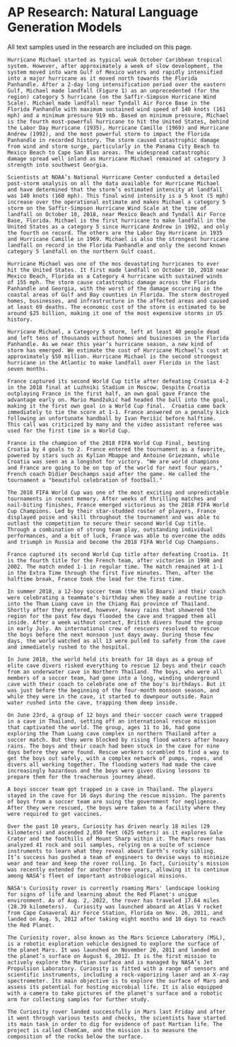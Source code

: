 # AP Research: Natural Language Generation Models

All text samples used in the research are included on this page.

`Hurricane Michael started as typical weak October Caribbean tropical system. However, after approximately a week of slow development, the system moved into warm Gulf of Mexico waters and rapidly intensified into a major hurricane as it moved north towards the Florida Panhandle. After a 2-day long intensification period over the eastern Gulf, Michael made landfall (Figure 1) as an unprecedented (for the region) category 5 hurricane (on the Saffir-Simpson Hurricane Wind Scale). Michael made landfall near Tyndall Air Force Base in the Florida Panhandle with maximum sustained wind speed of 140 knots (161 mph) and a minimum pressure 919 mb. Based on minimum pressure, Michael is the fourth most-powerful hurricane to hit the United States, behind the Labor Day Hurricane (1935), Hurricane Camille (1969) and Hurricane Andrew (1992), and the most powerful storm to impact the Florida Panhandle in recorded history. The storm caused catastrophic damage from wind and storm surge, particularly in the Panama City Beach to Mexico Beach to Cape San Blas areas. The widespread catastrophic damage spread well inland as Hurricane Michael remained at category 3 strength into southwest Georgia.
`

`Scientists at NOAA’s National Hurricane Center conducted a detailed post-storm analysis on all the data available for Hurricane Michael and have determined that the storm’s estimated intensity at landfall was 140 knots (160 mph). This final wind intensity is a 5 knot (5 mph) increase over the operational estimate and makes Michael a category 5 storm on the Saffir-Simpson Hurricane Wind Scale at the time of landfall on October 10, 2018, near Mexico Beach and Tyndall Air Force Base, Florida. Michael is the first hurricane to make landfall in the United States as a category 5 since Hurricane Andrew in 1992, and only the fourth on record. The others are the Labor Day Hurricane in 1935 and Hurricane Camille in 1969. Michael is also the strongest hurricane landfall on record in the Florida Panhandle and only the second known category 5 landfall on the northern Gulf coast.
`

`Hurricane Michael was one of the mos devastating hurricanes to ever hit the United States. It first made landfall on October 10, 2018 near Mexico Beach, Florida as a Category 4 hurricane with sustained winds of 155 mph. The storm cause catastrophic damage across the Florida Panhandle and Georgia, with the worst of the damage occurring in the coastal areas of Gulf and Bay counties in Florida. The storm destroyed homes, businesses, and infrastructure in the affected areas and caused at least 69 deaths. The economic cost of the storm is estimated to be around $25 billion, making it one of the most expensive storms in US history.
`

`Hurricane Michael, a Category 5 storm, left at least 40 people dead and left tens of thousands without homes and businesses in the Florida Panhandle. As we near this year’s hurricane season, a new kind of storm has emerged. We estimate the cost of Hurricane Michael’s cost at approximately $50 million. Hurricane Michael is the second strongest hurricane in the Atlantic to make landfall over Florida in the last seven months.
`

`France captured its second World Cup title after defeating Croatia 4-2 in the 2018 final at Luzhniki Stadium in Moscow. Despite Croatia outplaying France in the first half, an own goal gave France the advantage early on. Mario Mandžukić had headed the ball into the goal, making it the first own goal in a World Cup final.  Croatia came back immediately to tie the score at 1-1. France answered on a penalty kick following an unfortunate handball by Ivan Perišić before halftime. This call was criticized by many and the video assistant referee was used for the first time in a World Cup.
`

`France is the champion of the 2018 FIFA World Cup Final, besting Croatia by 4 goals to 2. France entered the tournament as a favorite, powered by stars such as Kylian Mbappe and Antoine Griezmann, while Croatia was seen as a longshot for victory. "We are world champions and France are going to be on top of the world for next four years," French coach Didier Deschamps said after the game. He called the tournament a "beautiful celebration of football."
`

`The 2018 FIFA World Cup was one of the most exciting and unpredictable tournaments in recent memory. After weeks of thrilling matches and nail-biting finishes, France emerged victorious as the 2018 FIFA World Cup Champions. Led by their star-studded roster of players, France displayed poise and skill throughout the tournament and was able to outlast the competition to secure their second World Cup title. Through a combination of strong team play, outstanding individual performances, and a bit of luck, France was able to overcome the odds and triumph in Russia and become the 2018 FIFA World Cup Champions.
`

`France captured its second World Cup title after defeating Croatia. It is the fourth title for the French team, after victories in 1998 and 2002. The match ended 1-1 in regular time. The match remained at 1-1 in the Extra Time through the first five minutes. Then, after the halftime break, France took the lead for the first time.
`

`In summer 2018, a 12-boy soccer team (the Wild Boars) and their coach were celebrating a teammate's birthday when they made a routine trip into the Tham Luang cave in the Chiang Rai province of Thailand. Shortly after they entered, however, heavy rains that showered the region for the past few days flooded the cave and trapped them all inside. After a week without contact, British divers found the group in early July. An international crew of rescuers resolved to rescue the boys before the next monsoon just days away. During those few days, the world watched as all 13 were pulled to safety from the cave and immediately rushed to the hospital.
`

`In June 2018, the world held its breath for 18 days as a group of elite cave divers risked everything to rescue 12 boys and their coach from an underwater cave in Northern Thailand. The boys, who were all members of a soccer team, had gone into a long, winding underground cave with their coach to celebrate one of the boy's birthdays. But it was just before the beginning of the four-month monsoon season, and while they were in the cave, it started to downpour outside. Rain water rushed into the cave, trapping them deep inside.
`

`On June 23rd, a group of 12 boys and their soccer coach were trapped in a cave in Thailand, setting off an international rescue mission that captivated the world. The group, ages 11 to 16, had gone exploring the Tham Luang cave complex in northern Thailand after a soccer match. But they were blocked by rising flood waters after heavy rains. The boys and their coach had been stuck in the cave for nine days before they were found. Rescue workers scrambled to find a way to get the boys out safely, with a complex network of pumps, ropes, and divers all working together. The flooding waters had made the cave increasingly hazardous and the boys were given diving lessons to prepare them for the treacherous journey ahead.
`

`A boys soccer team got trapped in a cave in Thailand. The players stayed in the cave for 16 days during the rescue mission. The parents of boys from a soccer team are suing the government for negligence. After they were rescued, the boys were taken to a facility where they were required to get vaccines.
`

`Over the past 10 years, Curiosity has driven nearly 18 miles (29 kilometers) and ascended 2,050 feet (625 meters) as it explores Gale Crater and the foothills of Mount Sharp within it. The Mars rover has analyzed 41 rock and soil samples, relying on a suite of science instruments to learn what they reveal about Earth’s rocky sibling. It’s success has pushed a team of engineers to devise ways to minimize wear and tear and keep the rover rolling. In fact, Curiosity’s mission was recently extended for another three years, allowing it to continue among NASA’s fleet of important astrobiological missions.
`

`NASA's Curiosity rover is currently roaming Mars' landscape looking for signs of life and learning about the Red Planet's unique environment. As of Aug. 2, 2022, the rover has traveled 17.64 miles (28.39 kilometers).  Curiosity was launched aboard an Atlas V rocket from Cape Canaveral Air Force Station, Florida on Nov. 26, 2011, and landed on Aug. 5, 2012 after taking eight months and 10 days to reach the Red Planet.
`

`The Curiosity rover, also known as the Mars Science Laboratory (MSL), is a robotic exploration vehicle designed to explore the surface of the planet Mars. It was launched on November 26, 2011 and landed on the planet’s surface on August 6, 2012. It is the first mission to actively explore the Martian surface and is managed by NASA’s Jet Propulsion Laboratory. Curiosity is fitted with a range of sensors and scientific instruments, including a rock-vaporizing laser and an X-ray spectrometer. Its main objective is to explore the surface of Mars and assess its potential for hosting microbial life. It is also equipped with a camera to take pictures of the planet's surface and a robotic arm for collecting samples for further study.
`

`The Curiosity rover landed successfully in Mars last Friday and after it went through various tests and checks, the scientists have started its main task in order to dig for evidence of past Martian life. The project is called ChemCam, and the mission is to measure the composition of the rocks below the surface.
`

